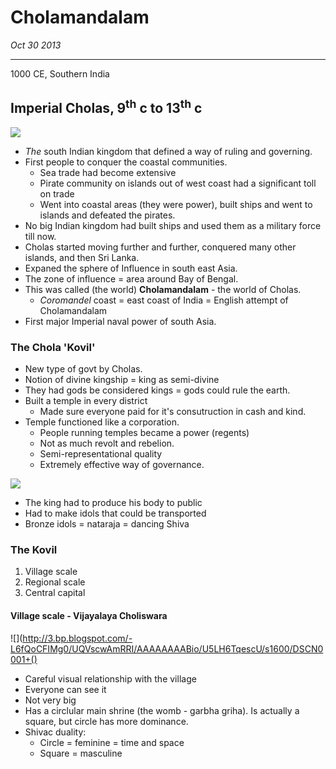 Cholamandalam
===========

*Oct 30 2013*

---

1000 CE, Southern India

## Imperial Cholas, 9<sup>th</sup> c to 13<sup>th</sup> c

![](http://upload.wikimedia.org/wikipedia/commons/3/3d/Rajendra_map_new.png)

- *The* south Indian kingdom that defined a way of ruling and governing.
- First people to conquer the coastal communities.
	- Sea trade had become extensive
    - Pirate community on islands out of west coast had a significant toll on trade
    - Went into coastal areas (they were power), built ships and went to islands and defeated the pirates.
- No big Indian kingdom had built ships and used them as a military force till now.
- Cholas started moving further and further, conquered many other islands, and then Sri Lanka.
- Expaned the sphere of Influence in south east Asia.
- The zone of influence = area around Bay of Bengal.
- This was called (the world) **Cholamandalam** - the world of Cholas.
	- *Coromandel* coast = east coast of India = English attempt of Cholamandalam
- First major Imperial naval power of south Asia.

### The Chola 'Kovil'

- New type of govt by Cholas.
- Notion of divine kingship = king as semi-divine
- They had gods be considered kings = gods could rule the earth.
- Built a temple in every district
	- Made sure everyone paid for it's consutruction in cash and kind.
- Temple functioned like a corporation.
	- People running temples became a power (regents)
    - Not as much revolt and rebelion.
    - Semi-representational quality
    - Extremely effective way of governance.


![](http://www.bronzecreative.com/images/nataraja-shiva-statue.jpeg)

- The king had to produce his body to public
- Had to make idols that could be transported
- Bronze idols = nataraja = dancing Shiva


### The Kovil

1. Village scale
2. Regional scale
3. Central capital

#### Village scale - Vijayalaya Choliswara

![](http://3.bp.blogspot.com/-L6fQoCFIMg0/UQVscwAmRRI/AAAAAAAABio/U5LH6TqescU/s1600/DSCN0001+()

- Careful visual relationship with the village
- Everyone can see it
- Not very big
- Has a circlular main shrine (the womb - garbha griha). Is actually a square, but circle has more dominance.
- Shivac duality:
	- Circle = feminine = time and space
    - Square = masculine
